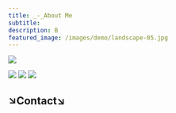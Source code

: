 ```yaml
---
title: _-_About Me
subtitle: 
description: B
featured_image: /images/demo/landscape-05.jpg
---
```


![]({{site.baseurl}}/images/About/van.png)

<div class="gallery" data-columns="3">
    <img src="{{site.baseurl}}/images/About/Kefan_Chen_092024.png">
    <img src="{{site.baseurl}}/images/About/陈可凡简历合集_页面_1.png">
    <img src="{{site.baseurl}}/images/About/陈可凡简历合集_页面_2.png">
</div>

## ↘Contact↘


<!-- <a href="https://jekyllthemes.io/theme/board-portfolio-jekyll-theme" class="button button--large">Get This Theme</a> -->